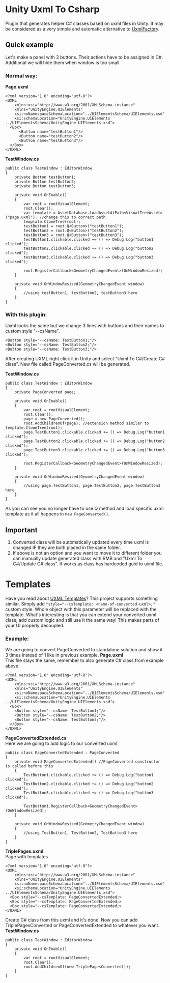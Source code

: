 # Unity Uxml To Csharp

Plugin that generates helper C# classes based on uxml files in Unity. It may be considered as a very simple and automatic alternative to [UxmlFactory](https://docs.unity3d.com/Manual/UIE-UXML.html).

## Quick example
Let's make a panel with 3 buttons. Their actions have to be assigned in C#. Additional we will hide them when window is too small.

### Normal way:
**Page.uxml**
```
<?xml version="1.0" encoding="utf-8"?>
<UXML
    xmlns:xsi="http://www.w3.org/2001/XMLSchema-instance"
    xmlns="UnityEngine.UIElements"
    xsi:noNamespaceSchemaLocation="../UIElementsSchema/UIElements.xsd"
    xsi:schemaLocation="UnityEngine.UIElements ../UIElementsSchema/UnityEngine.UIElements.xsd">
  <Box>
      <Button name="testButton1"/>
      <Button name="testButton2"/>
      <Button name="testButton3"/>
  </Box>
</UXML>
```
**TestWindow.cs**
```
public class TestWindow : EditorWindow
{
    private Button testButton1;
    private Button testButton2;
    private Button testButton3;
    
    private void OnEnable()
    {
        var root = rootVisualElement;
        root.Clear();
        var template = AssetDatabase.LoadAssetAtPath<VisualTreeAsset>("page.uxml"); //change this to correct path
        template.CloneTree(root);
        testButton1 = root.Q<Button>("testButton1");
        testButton2 = root.Q<Button>("testButton2");
        testButton3 = root.Q<Button>("testButton3");
        testButton1.clickable.clicked += () => Debug.Log("button1 clicked");
        testButton2.clickable.clicked += () => Debug.Log("button2 clicked");
        testButton3.clickable.clicked += () => Debug.Log("button3 clicked");
        
        root.RegisterCallback<GeometryChangedEvent>(OnWindowResized);
    }
    
    private void OnWindowResized(GeometryChangedEvent window)
    {
        //using testButton1, testButton2, testButton3 here
    }
}
```

### With this plugin:
Uxml looks the same but we change 3 lines with buttons and their names to custom style "--csName".
```
<Button style="--csName: TestButton1;"/>
<Button style="--csName: TestButton2;"/>
<Button style="--csName: TestButton3;"/>
```
After creating UXML right click it in Unity and select "Uxml To C#/Create C# class". New file called PageConverted.cs will be generated.

**TestWindow.cs**
```
public class TestWindow : EditorWindow
{
    private PageConverted page;
    
    private void OnEnable()
    {
        var root = rootVisualElement;
        root.Clear();
        page = new PageConverted();
        root.AddChildrenOf(page); //extension method similar to template.CloneTree(root);
        page.TestButton1.clickable.clicked += () => Debug.Log("button1 clicked");
        page.TestButton2.clickable.clicked += () => Debug.Log("button2 clicked");
        page.TestButton3.clickable.clicked += () => Debug.Log("button3 clicked");
        
        root.RegisterCallback<GeometryChangedEvent>(OnWindowResized);
    }
    
    private void OnWindowResized(GeometryChangedEvent window)
    {
        //using page.TestButton1, page.TestButton2, page.TestButton3 here
    }
}
```

As you can see you no longer have to use Q method and load specific uxml template as it all happens in `new PageConverted()`.

## Important
1. Converted class will be automatically updated every time uxml is changed IF they are both placed in the same folder.
2. If above is not an option and you want to move it to different folder you can manually update generated class with RMB and "Uxml To C#/Update C# class". It works as class has hardcoded guid to uxml file.

# Templates
Have you read about [UXML Templates](https://docs.unity3d.com/Manual/UIE-WritingUXMLTemplate.html)? This project supports something similar. Simply add `"style="--csTemplate: <name-of-converted-uxml>;"` custom style. Whole object with this parameter will be replaced with the template. What's interesting is that you can extend your converted uxml class, add custom logic and still use it the same way! This makes parts of your UI properly decoupled.

### Example:
We are going to convert PageConverted to standalone solution and show it 3 times instead of 1 like in previous example.
**Page.uxml**\
This file stays the same, remember to also generate C# class from example above
```
<?xml version="1.0" encoding="utf-8"?>
<UXML
    xmlns:xsi="http://www.w3.org/2001/XMLSchema-instance"
    xmlns="UnityEngine.UIElements"
    xsi:noNamespaceSchemaLocation="../UIElementsSchema/UIElements.xsd"
    xsi:schemaLocation="UnityEngine.UIElements ../UIElementsSchema/UnityEngine.UIElements.xsd">
  <Box>
    <Button style="--csName: TestButton1;"/>
    <Button style="--csName: TestButton2;"/>
    <Button style="--csName: TestButton3;"/>
  </Box>
</UXML>
```
**PageConvertedExtended.cs**\
Here we are going to add logic to our converted uxml.
```
public class PageConvertedExtended : PageConverted
{
    private void PageConvertedExtended() //PageConverted constructor is called before this
    {
        TestButton1.clickable.clicked += () => Debug.Log("button1 clicked");
        TestButton2.clickable.clicked += () => Debug.Log("button2 clicked");
        TestButton3.clickable.clicked += () => Debug.Log("button3 clicked");
        
        TestButton1.RegisterCallback<GeometryChangedEvent>(OnWindowResized);
    }
    
    private void OnWindowResized(GeometryChangedEvent window)
    {
        //using TestButton1, TestButton2, TestButton3 here
    }
}
```
**TriplePages.uxml**\
Page with templates
```
<?xml version="1.0" encoding="utf-8"?>
<UXML
    xmlns:xsi="http://www.w3.org/2001/XMLSchema-instance"
    xmlns="UnityEngine.UIElements"
    xsi:noNamespaceSchemaLocation="../UIElementsSchema/UIElements.xsd"
    xsi:schemaLocation="UnityEngine.UIElements ../UIElementsSchema/UnityEngine.UIElements.xsd">
  <Box style="--csTemplate: PageConvertedExtended;>
  <Box style="--csTemplate: PageConvertedExtended;>
  <Box style="--csTemplate: PageConvertedExtended;>
</UXML>
```
Create C# class from this uxml and it's done. Now you can add TriplePagesConverted or PageConvertedExtended to whatever you want.\
**TestWindow.cs**
```
public class TestWindow : EditorWindow
{
    private void OnEnable()
    {
        var root = rootVisualElement;
        root.Clear();
        root.AddChildrenOf(new TriplePagesConverted());
    }
}
```
